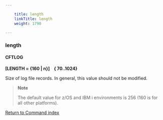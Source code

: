 ```yaml
---

    title: length
    linkTitle: length
    weight: 1790

---
```

<span id="length"></span>

### length

#### CFTLOG

****\[LENGTH = {160 | n}\]    { 70..1024}****

Size of log file records. In general, this value should not be modified.

> **Note**
>
> The default value for z/OS and IBM i environments is 256 (160 is for all other platforms).

[Return to Command index](../../)
